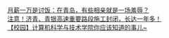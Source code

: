   
[月薪一万是讨饭：在青岛，有些相亲就是一场羞辱？](http://www.dianyue.me/archives/520/0eh58n1rza6mibjh/)  
[注意！济青、青银高速重要路段施工封闭，长达一年多！](http://www.dianyue.me/archives/668/c8v9v3uwyhgdaxho/)  
[【校园】计算机科学与技术学院你应该知道的事儿~](http://www.dianyue.me/archives/781/s0ls5di02bgyy1mf/)